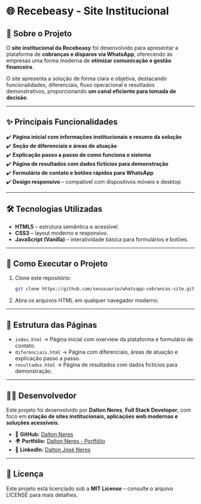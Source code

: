 # 🌐 Recebeasy - Site Institucional  

## 📖 Sobre o Projeto  

O **site institucional da Recebeasy** foi desenvolvido para apresentar a plataforma de **cobranças e disparos via WhatsApp**, oferecendo às empresas uma forma moderna de **otimizar comunicação e gestão financeira**.  

O site apresenta a solução de forma clara e objetiva, destacando funcionalidades, diferenciais, fluxo operacional e resultados demonstrativos, proporcionando **um canal eficiente para tomada de decisão**.  

---

## ✨ Principais Funcionalidades  

✔️ **Página inicial com informações institucionais e resumo da solução**  
✔️ **Seção de diferenciais e áreas de atuação**  
✔️ **Explicação passo a passo de como funciona o sistema**  
✔️ **Página de resultados com dados fictícios para demonstração**  
✔️ **Formulário de contato e botões rápidos para WhatsApp**  
✔️ **Design responsivo** – compatível com dispositivos móveis e desktop  

---

## 🛠️ Tecnologias Utilizadas  

- **HTML5** – estrutura semântica e acessível.  
- **CSS3** – layout moderno e responsivo.  
- **JavaScript (Vanilla)** – interatividade básica para formulários e botões.  

---

## 🚀 Como Executar o Projeto  

1. Clone este repositório:  
   ```bash
   git clone https://github.com/seuusuario/whatsapp-cobrancas-site.git

2. Abra os arquivos HTML em qualquer navegador moderno.
   
---

## 🏢 Estrutura das Páginas

- `index.html` → Página inicial com overview da plataforma e formulário de contato.  
- `diferenciais.html` → Página com diferenciais, áreas de atuação e explicação passo a passo.  
- `resultados.html` → Página de resultados com dados fictícios para demonstração.  

---

## 👨‍💻 Desenvolvedor

Este projeto foi desenvolvido por **Dalton Neres**, **Full Stack Developer**, com foco em **criação de sites institucionais, aplicações web modernas e soluções acessíveis**.  

- 🔗 **GitHub:** [Dalton Neres](https://github.com/daltonneres)  
- 🌍 **Portfólio:** [Dalton Neres - Portfólio](https://daltonneres.github.io/potfolio_neres/)  
- 💼 **LinkedIn:** [Dalton José Neres](https://www.linkedin.com/in/dalton-josé-neres)  

---

## 📄 Licença

Este projeto está licenciado sob a **MIT License** – consulte o arquivo LICENSE para mais detalhes.
